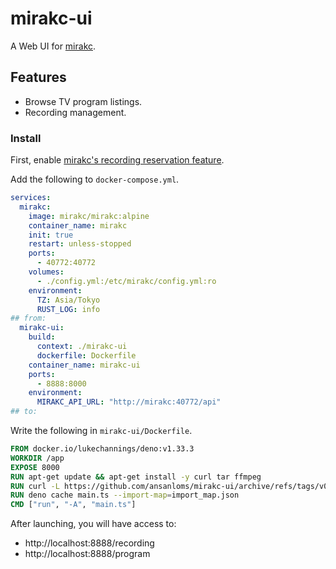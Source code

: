 # mirakc-ui

A Web UI for [mirakc](https://github.com/mirakc/mirakc).

## Features

- Browse TV program listings.
- Recording management.

### Install

First, enable [mirakc's recording reservation feature](https://mirakc.github.io/dekiru-mirakc/latest/config/recording.html).

Add the following to `docker-compose.yml`.

```yml:docker-compose.yml
services:
  mirakc:
    image: mirakc/mirakc:alpine
    container_name: mirakc
    init: true
    restart: unless-stopped
    ports:
      - 40772:40772
    volumes:
      - ./config.yml:/etc/mirakc/config.yml:ro
    environment:
      TZ: Asia/Tokyo
      RUST_LOG: info
## from:
  mirakc-ui:
    build:
      context: ./mirakc-ui
      dockerfile: Dockerfile
    container_name: mirakc-ui
    ports:
      - 8888:8000
    environment:
      MIRAKC_API_URL: "http://mirakc:40772/api"
## to:
```

Write the following in `mirakc-ui/Dockerfile`.

```Dockerfile
FROM docker.io/lukechannings/deno:v1.33.3
WORKDIR /app
EXPOSE 8000
RUN apt-get update && apt-get install -y curl tar ffmpeg
RUN curl -L https://github.com/ansanloms/mirakc-ui/archive/refs/tags/v0.1.1.tar.gz | tar -xz --strip-components 1
RUN deno cache main.ts --import-map=import_map.json
CMD ["run", "-A", "main.ts"]
```

After launching, you will have access to:

- http://localhost:8888/recording
- http://localhost:8888/program
